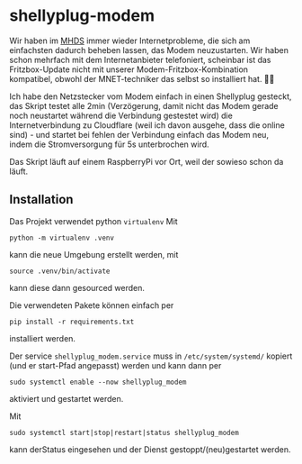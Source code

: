 # shellyplug-modem

Wir haben im [MHDS](hausderschueler.de) immer wieder Internetprobleme, die sich am einfachsten dadurch beheben lassen, das Modem neuzustarten.
Wir haben schon mehrfach mit dem Internetanbieter telefoniert, scheinbar ist das Fritzbox-Update nicht mit unserer Modem-Fritzbox-Kombination kompatibel, obwohl der MNET-techniker das selbst so installiert hat. 🤷‍♂️

Ich habe den Netzstecker vom Modem einfach in einen Shellyplug gesteckt, das Skript testet alle 2min (Verzögerung, damit nicht das Modem gerade noch neustartet während die Verbindung gestestet wird) die Internetverbindung zu Cloudflare (weil ich davon ausgehe, dass die online sind) - und startet bei fehlen der Verbindung einfach das Modem neu, indem die Stromversorgung für 5s unterbrochen wird.

Das Skript läuft auf einem RaspberryPi vor Ort, weil der sowieso schon da läuft.

## Installation
Das Projekt verwendet python `virtualenv`
Mit 
```
python -m virtualenv .venv
```
kann die neue Umgebung erstellt werden, mit 
```
source .venv/bin/activate
```
kann diese dann gesourced werden.

Die verwendeten Pakete können einfach per 
```
pip install -r requirements.txt
```
installiert werden.

Der service `shellyplug_modem.service` muss in `/etc/system/systemd/` kopiert (und er start-Pfad angepasst) werden und kann dann per 
```
sudo systemctl enable --now shellyplug_modem
```
aktiviert und gestartet werden.

Mit 
```
sudo systemctl start|stop|restart|status shellyplug_modem
``` 
kann derStatus eingesehen und der Dienst gestoppt/(neu)gestartet werden.